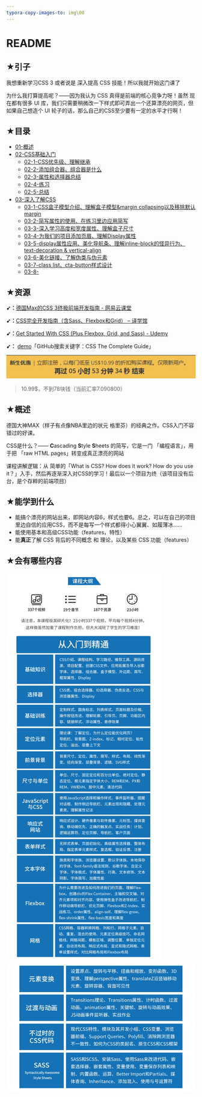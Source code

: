 ```yaml
---
typora-copy-images-to: img\00
---
```


# README

## ★引子

我想重新学习CSS 3 或者说是 深入提高 CSS 技能！所以我就开始这门课了

为什么我打算提高呢？——因为我认为 CSS 真得是前端的核心竞争力呀！虽然 现在都有很多 UI 库，我们只需要稍微改一下样式即可弄出一个还算漂亮的网页，但如果自己想造个 UI 轮子的话，那么自己的CSS至少要有一定的水平才行啊！

## ★目录

- [01-概述](./01-概述)
- [02-CSS基础入门](./02-the-basics)
  - [02-1-CSS优先级、理解继承](./02-1.md)
  - [02-2-添加组合器、组合器是什么](./02-2.md)
  - [02-3-属性和选择器总结](./02-3.md)
  - [02-4-练习](./02-4.md)
  - [02-5-总结](./02-5.md)
- [03-深入了解CSS](./03.md)
  - [03-1-CSS盒子模型介绍、理解盒子模型&margin collapsing以及移除默认margin](./03-1.md)
  - [03-2-简写属性的使用、在练习里边应用简写](./03-2.md)
  - [03-3-深入学习高度和宽度属性、理解盒子尺寸](./03-3.md)
  - [03-4-为我们的项目添加页眉、理解Display属性](./03-4.md)
  - [03-5-display属性应用、美化导航条、理解inline-block的怪异行为、text-decoration & vertical-align](./03-5.md)
  - [03-6-美化链接、了解伪类与伪元素](./03-6.md)
  - [03-7-class list、cta-button样式设计](./03-7.md)
  - [03-8-](./03-8.md)

## ★资源

**➹：**[德国Max的CSS 3终极前端开发指南 - 网易云课堂](https://study.163.com/course/introduction.htm?courseId=1208941848#/courseDetail?tab=1)

**➹：**[CSS完全开发指南（含Sass、Flexbox和Grid） – 译学馆](https://www.yxgapp.com/product/css-the-complete-guide-incl-flexbox-grid-and-sass/)

**➹：**[Get Started With CSS (Plus Flexbox, Grid, and Sass) - Udemy](https://www.udemy.com/course/css-the-complete-guide-incl-flexbox-grid-sass/)

**➹：** [demo](https://github.com/ppambler/CSS---The-Complete-Guide-incl.-Flexbox-Grid-and-Sass-)「GitHub搜索关键字：CSS The Complete Guide」

![1569172942302](img/00/1569172942302.png)

> 10.99$，不到78块钱（当前汇率7.090800）

## ★概述

德国大神MAX（样子有点像NBA里边的状元 格里芬）的经典之作。CSS入门不容错过的好课。

CSS是什么？—— **C**ascading **S**tyle **S**heets 的简写，它是一门 「编程语言」，用于把 「raw HTML pages」转变成真正漂亮的网站

课程讲解逻辑：从 简单的「What is CSS? How does it work? How do you use it？」入手，然后再逐渐深入对CSS的学习！最后以一个项目为终（该项目没有后台，是个存粹的前端项目）

## ★能学到什么

- 能搞个漂亮的网站出来，即网站内容6，样式也要6。总之，可以在自己的项目里边自信的应用CSS，而不是每写一个样式都得小心翼翼、如履薄冰……
- 能使用基本和高级CSS功能（features，特性）
- 能**真正**了解 CSS 背后的不同概念 和  理论，以及某些 CSS 功能（features）

## ★会有哪些内容

![img](img/00/dc6f449ed561497eb0827cece56a27f6.webp)

![1569172106630](img/00/1569172106630.png)



